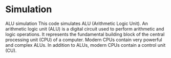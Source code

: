 # Simulation
ALU simulation
This code simulates ALU (Arithmetic Logic Unit). An arithmetic logic unit (ALU) is a digital circuit used to perform arithmetic and logic operations. 
It represents the fundamental building block of the central processing unit (CPU) of a computer. 
Modern CPUs contain very powerful and complex ALUs. In addition to ALUs, modern CPUs contain a control unit (CU).
